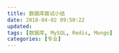 ```yaml
---
title: 数据库面试小结
date: 2018-04-02 09:50:22
updated:
tags: [数据库, MySQL, Redis, Mongo]
categories: [专业]
---
```

